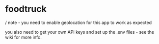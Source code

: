 # foodtruck

/ note - you need to enable geolocation for this app to work as expected

you also need to get your own API keys and set up the .env files - see the wiki for more info.


